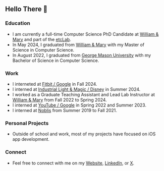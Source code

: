 ## Hello There 👋

### Education
* I am currently a full-time Computer Science PhD Candidate at [William & Mary](https://www.wm.edu/as/computerscience/) and part of the [etcLab](https://github.com/etclab).
* In May 2024, I graduated from [William & Mary](https://www.wm.edu/as/computerscience/) with my Master of Science in Computer Science.
* In August 2022, I graduated from [George Mason University](https://cs.gmu.edu/) with my Bachelor of Science in Computer Science.

### Work
* I interneted at [Fitbit / Google](https://www.google.com/about/careers/applications/) in Fall 2024.
* I interned at [Industrial Light & Magic / Disney](https://jobs.disneycareers.com/) in Summer 2024.
* I worked as a Graduate Teaching Assistant and Lead Lab Instructor at [William & Mary](https://www.wm.edu/as/computerscience/) from Fall 2022 to Spring 2024.
* I interned at [YouTube / Google](https://www.google.com/about/careers/applications/) in Spring 2022 and Summer 2023.
* I interned at [Noblis](https://careers.noblis.org/) from Summer 2019 to Fall 2021.

### Personal Projects
* Outside of school and work, most of my projects have focused on iOS app development.

### Connect
* Feel free to connect with me on my [Website](https://collin-macdonald.com), [LinkedIn](https://www.linkedin.com/in/collin-macdonald/), or [X](https://twitter.com/CollinTheCoder).
